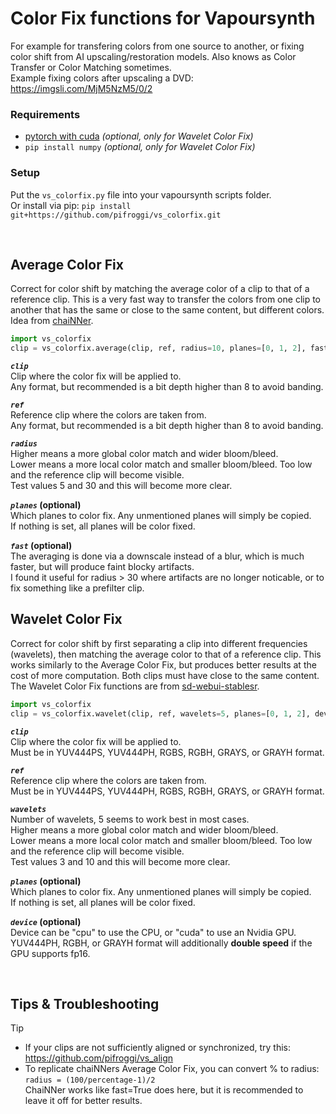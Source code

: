 # Color Fix functions for Vapoursynth

For example for transfering colors from one source to another, or fixing color shift from AI upscaling/restoration models. Also knows as Color Transfer or Color Matching sometimes.  
Example fixing colors after upscaling a DVD: https://imgsli.com/MjM5NzM5/0/2

### Requirements
* [pytorch with cuda](https://pytorch.org/) *(optional, only for Wavelet Color Fix)*
* `pip install numpy` *(optional, only for Wavelet Color Fix)*

### Setup
Put the `vs_colorfix.py` file into your vapoursynth scripts folder.  
Or install via pip: `pip install git+https://github.com/pifroggi/vs_colorfix.git`

<br />

## Average Color Fix
Correct for color shift by matching the average color of a clip to that of a reference clip. This is a very fast way to transfer the colors from one clip to another that has the same or close to the same content, but different colors. Idea from [chaiNNer](https://github.com/chaiNNer-org/chaiNNer).

```python
import vs_colorfix
clip = vs_colorfix.average(clip, ref, radius=10, planes=[0, 1, 2], fast=False)
```

__*`clip`*__  
Clip where the color fix will be applied to.  
Any format, but recommended is a bit depth higher than 8 to avoid banding.

__*`ref`*__  
Reference clip where the colors are taken from.  
Any format, but recommended is a bit depth higher than 8 to avoid banding.

__*`radius`*__  
Higher means a more global color match and wider bloom/bleed.  
Lower means a more local color match and smaller bloom/bleed. Too low and the reference clip will become visible.  
Test values 5 and 30 and this will become more clear.

__*`planes`* (optional)__  
Which planes to color fix. Any unmentioned planes will simply be copied.  
If nothing is set, all planes will be color fixed.

 __*`fast`* (optional)__  
The averaging is done via a downscale instead of a blur, which is much faster, but will produce faint blocky artifacts.  
I found it useful for radius > 30 where artifacts are no longer noticable, or to fix something like a prefilter clip.

## Wavelet Color Fix
Correct for color shift by first separating a clip into different frequencies (wavelets), then matching the average color to that of a reference clip. This works similarly to the Average Color Fix, but produces better results at the cost of more computation. Both clips must have close to the same content. The Wavelet Color Fix functions are from [sd-webui-stablesr](https://github.com/pkuliyi2015/sd-webui-stablesr/blob/master/srmodule/colorfix.py).  

```python
import vs_colorfix
clip = vs_colorfix.wavelet(clip, ref, wavelets=5, planes=[0, 1, 2], device="cpu")
```

__*`clip`*__  
Clip where the color fix will be applied to.  
Must be in YUV444PS, YUV444PH, RGBS, RGBH, GRAYS, or GRAYH format.

__*`ref`*__  
Reference clip where the colors are taken from.  
Must be in YUV444PS, YUV444PH, RGBS, RGBH, GRAYS, or GRAYH format.

__*`wavelets`*__  
Number of wavelets, 5 seems to work best in most cases.  
Higher means a more global color match and wider bloom/bleed.  
Lower means a more local color match and smaller bloom/bleed. Too low and the reference clip will become visible.  
Test values 3 and 10 and this will become more clear.

__*`planes`* (optional)__  
Which planes to color fix. Any unmentioned planes will simply be copied.  
If nothing is set, all planes will be color fixed.

__*`device`* (optional)__  
Device can be "cpu" to use the CPU, or "cuda" to use an Nvidia GPU.  
YUV444PH, RGBH, or GRAYH format will additionally __double speed__ if the GPU supports fp16.

<br />

## Tips & Troubleshooting
> [!TIP]
> * If your clips are not sufficiently aligned or synchronized, try this: https://github.com/pifroggi/vs_align
> * To replicate chaiNNers Average Color Fix, you can convert % to radius: `radius = (100/percentage-1)/2`  
>   ChaiNNer works like fast=True does here, but it is recommended to leave it off for better results.
